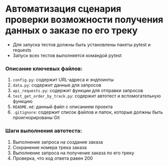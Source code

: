 ﻿# Автоматизация сценария проверки возможности получения данных о заказе по его треку

- Для запуска тестов должны быть установлены пакеты pytest и requests
- Запуск всех тестов выполняется командой pytest

### Описание ключевых файлов:

1. `config.py`: содержит URL-адреса и эндпоинты
2. `data.py`: содержит данные для запросов
3. `api_requests.py`: содержит функции для отправки запросов
4. `test_get_order_by_track.py`: содержит автотест и вспомогательную функцию
5. `README.md`: данный файл с описанием проекта
6. `.gitignore`: содержит список файлов и папок, которые должны быть проигнорированы Git

### Шаги выполнения автотеста:
1. Выполнение запроса на создание заказа
2. Сохранение номера трека заказа
3. Выполнение запроса на получение заказа по его треку
4. Проверка, что код ответа равен 200